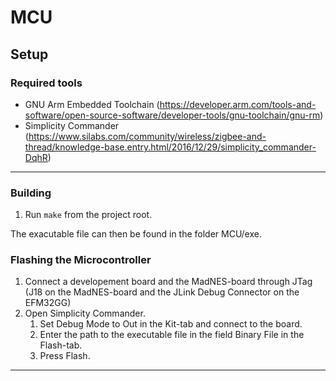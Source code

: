 # MCU

## Setup

### Required tools
- GNU Arm Embedded Toolchain (https://developer.arm.com/tools-and-software/open-source-software/developer-tools/gnu-toolchain/gnu-rm)
- Simplicity Commander (https://www.silabs.com/community/wireless/zigbee-and-thread/knowledge-base.entry.html/2016/12/29/simplicity_commander-DqhR)

---

### Building
1. Run `make` from the project root.

The exacutable file can then be found in the folder MCU/exe.

### Flashing the Microcontroller
1. Connect a developement board and the MadNES-board through JTag (J18 on the MadNES-board and the JLink Debug Connector on the EFM32GG)
2. Open Simplicity Commander.
    1. Set Debug Mode to Out in the Kit-tab and connect to the board.
    2. Enter the path to the executable file in the field Binary File in the Flash-tab.
    3. Press Flash.

---